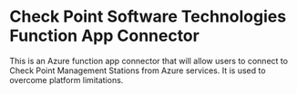 #  Check Point Software Technologies Function App Connector

This is an Azure function app connector that will allow users to connect to Check Point Management Stations from Azure services. It is used to overcome platform limitations. 